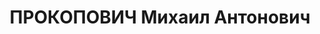 ---
title: ПРОКОПОВИЧ Михаил Антонович
description: "1887 р. народження, м. Миколаїв, українець, із робітників, освіта початкова.\
  \ Проживав у м. Миколаєві. Голова промспілки. \n  Заарештований 07.07.1937 р. Вироком\
  \ Військової Колегії Верховного Суду СРСР від 27.12.1937 р. засуджений до розстрілу\
  \ з конфіскацією майна. Страчений 28.12.1937 р. Місце поховання невідомо. \n  Реабілітований\
  \ у 1957 р."
---